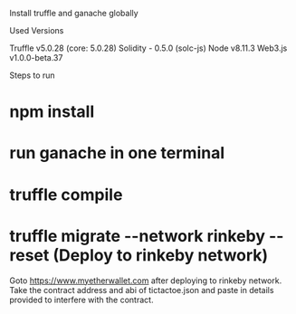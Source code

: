 Install truffle and ganache globally

Used Versions

Truffle v5.0.28 (core: 5.0.28) Solidity - 0.5.0 (solc-js) Node v8.11.3 Web3.js v1.0.0-beta.37

Steps to run

# npm install
# run ganache in one terminal
# truffle compile 
# truffle migrate --network rinkeby --reset (Deploy to rinkeby network) 

Goto https://www.myetherwallet.com after deploying to rinkeby network. Take the contract address and abi of tictactoe.json and paste in details provided to interfere with the contract.

